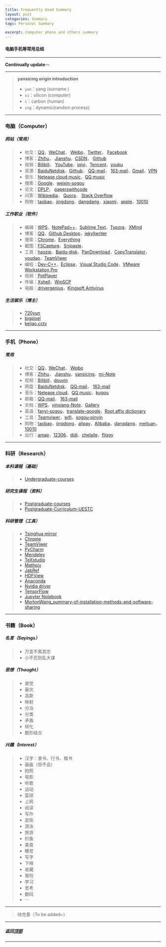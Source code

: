```yaml
---
title: Frequently Used Summary
layout: post
categories: Summary
tags: Personal Summary

excerpt: Computer phone and others summary
---
```

#### 电脑手机等常用总结 <span id="home">
---

__Continually update···__

---
> **yansicing origin introduction**
> -  `yan`：yang (surname )
> -   `si`：silicon (computer)
> -    `c`：carbon (human)
> -  `ing`：dynamic(random process)

---

### 电脑（Computer）

##### 网站（常用）
> * 社交：[QQ](https://im.qq.com/)，[WeChat](https://web.wechat.com/)， [Weibo](https://weibo.com)，[Twitter](https://twitter.com/?lang=zh-cn)， [Facebook](https://www.facebook.com)
> * 博客：[Zhihu](https://www.zhihu.com/)， [Jianshu](https://www.jianshu.com/)，[CSDN](https://mp.csdn.net/)， [Github](https://github.com/yansicing/)
> * 视频：[Bilibili](https://www.bilibili.com/)， [YouTube](https://www.youtube.com/)，[iqiyi](https://www.iqiyi.com/)，[Tencent](https://v.qq.com/)，[youku](https://www.youku.com/)
> * 资源：[BaiduNetdisk](https://pan.baidu.com)，[Github](https://github.com/yansicing/)， [QQ-mail](https://mail.qq.com)， [163-mail](https://email.163.com)，[Gmail](https://myaccount.google.com/)，[VPN](https://github.com/getlantern/lantern)
> * 音乐：[Netease cloud music](https://music.163.com/)，[QQ music](https://y.qq.com/)
> * 搜索：[Google](https://www.google.com/)，[weixin-sogou](https://weixin.sogou.com/)
> * 论文：[DPLP](https://dblp.uni-trier.de/)， [paperswithcode](https://paperswithcode.com/) 
> * 问答：[Wikipedia](https://zh.wikipedia.org/)， [Quora](https://www.quora.com/)， [Stack Overflow](https://stackoverflow.com/)
> * 购物：[taobao](https://www.taobao.com/)，[jingdong](https://www.jd.com)，[dangdang](http://book.dangdang.com)，[xiaomi](https://list.mi.com/)，[apple](https://www.apple.com/cn/)，[10010](https://uac.10010.com/)

##### 工作职业（软件）
> * 编辑：[WPS](https://www.wps.cn/)，[NotePad++](https://notepad-plus-plus.org/)，[Sublime Text](http://www.sublimetext.com/3)，[Typora](https://www.typora.io/)，[XMind](https://www.xmind.cn/)
> * 博客：[QQ](https://im.qq.com/)，[Github Desktop](https://github.com/yansicing/yansicing.github.io)，[jekyllwriter](http://jekyllwriter.com)
> * 搜索：[Chrome](https://www.google.cn/chrome/)，[Everything](https://www.voidtools.com/zh-cn/)
> * 截图：[FSCapture](https://faststone-capture.en.softonic.com/)，[Snipaste](https://www.snipaste.com/)，
> * 工具：[haozip](http://haozip.2345.cc/)，[Baidu-disk](https://pan.baidu.com)，[PanDownload](https://github.com/BigLight-H/PanDownload)，[CopyTranslator](https://github.com/CopyTranslator/CopyTranslator)，[youdao](http://cidian.youdao.com/)，[TeamViwer](https://down.aaui.net/TeamViewer.htm)
> * 编程：[Dev-C++](https://bloodshed-dev-c.en.softonic.com/)，[Eclipse](https://www.eclipse.org/downloads/)，[Visual Studio Code](https://code.visualstudio.com/)，[VMware Workstation Pro](https://www.vmware.com/cn.html)
> * 视频：[PotPlayer](https://potplayer.en.softonic.com/)
> * 传输：[Xshell](https://xshell.en.softonic.com/)，[WinSCP](https://winscp.net/eng/docs/lang:chs)
> * 电脑：[drivergenius](http://www.drivergenius.com/)，[Kingsoft Antivirus](http://www.ijinshan.com/)

##### 生活娱乐（博主）
> * [720yun](https://720yun.com/)
> * [bigpixel](http://www.bigpixel.cn/)
> * [kejiao.cctv](http://kejiao.cctv.com/)

---
### 手机（Phone）

##### 常用
> * 社交：[QQ](https://im.qq.com/)，[WeChat](https://web.wechat.com/)， [Weibo](https://weibo.com)
> * 博客：[Zhihu](https://www.zhihu.com/)， [Jianshu](https://www.jianshu.com/)，[yansicing](https://yansicing.github.io)，[mi-Note](https://i.mi.com/)
> * 视频：[Bilibili](https://www.bilibili.com/)，[douyin](https://www.douyin.com/)
> * 网盘：[BaiduNetdisk](https://pan.baidu.com)， [QQ-mail](https://mail.qq.com)， [163-mail](https://email.163.com)
> * 音乐：[Netease cloud](https://music.163.com/)，[QQ music](https://y.qq.com/)，[kugou](https://www.kugou.com/)
> * 邮箱：[QQ-mail](https://mail.qq.com)， [163-mail](https://email.163.com)
> * 文档：[WPS](https://www.wps.cn/)，[yinxiang-Note](https://www.yinxiang.com/)，[Gallery](https://everphoto.cn/#landing)
> * 英语：[fanyi-sogou](https://fanyi.sogou.com)，[translate-google](https://translate.google.cn/)，[Root affix dictionary](http://www.dicts.cn/)
> * 工具：[Teamviwer](https://down.aaui.net/TeamViewer.htm)，[wifi](https://cn.wifi.com/)，[sogou-pinyin](https://pinyin.sogou.com/)
> * 购物：[taobao](https://www.taobao.com/)，[jingdong](https://www.jd.com)，[alipay](https://www.alipay.com/)，[Alibaba](https://www.1688.com/)，[dangdang](http://book.dangdang.com)，[meituan](https://www.meituan.com/)，[10010](https://uac.10010.com/)
> * 出行：[amap](https://www.amap.com/)，[12306](https://kyfw.12306.cn/otn/leftTicket/init)，[didi](https://www.didiglobal.com/)，[chelaile](https://www.chelaile.net.cn/)，[fliggy](https://www.fliggy.com)

---
### 科研（Research）

##### 本科课程（基础）
> * [Undergraduate-courses](https://yansicing.github.io/2019/04/30/Undergraduate-postgraduate-courses)

##### 研究生课程（资料）
> * [Postgraduate-courses](https://yansicing.github.io/2019/04/30/Undergraduate-postgraduate-courses)
> * [Postgraduate-Curriculum-UESTC](https://github.com/yansicing/Postgraduate-Curriculum-UESTC)

##### 科研管理（工具）
> * [Tsinghua mirror](https://mirrors.tuna.tsinghua.edu.cn/)
> * [Chrome](https://www.google.cn/intl/zh-CN/chrome/)
> * [TeamViwer](https://down.aaui.net/TeamViewer.htm)
> * [PyCharm](http://www.jetbrains.com/pycharm/)
> * [Mendeley](https://www.mendeley.com)
> * [TeXstudio](http://texstudio.sourceforge.net/)
> * [Mathpix](https://mathpix.com/)
> * [JabRef](http://www.jabref.org/)
> * [HDFView](https://hdf-viewer.winsite.com/)
> * [Anaconda](https://www.anaconda.com/)
> * [Nvidia driver](https://www.nvidia.cn/Download/index.aspx?lang=cn)
> * [TensorFlow](https://github.com/mind/wheels/releases/)
> * [Jupyter Notebook](https://jupyter.org/)
> * [MortonWang_summary-of-installation-methods-and-software-sharing](https://github.com/MortonWang/summary-of-installation-methods-and-software-sharing)

---
### 书籍（Book）

##### 名言（Sayings）

> * 万变不离其宗
> * 小不忍则乱大谋

##### 思想（Thought）
> * 直觉
> * 最优
> * 高斯
> * 映射
> * 分治
> * 分类
> * 矛盾
> * 转化
> * 数形结合

##### 兴趣（Interest）

>  - 汉字：隶书、行书、楷书
>  - 画画（但不会）
>  - 拍照
>  - 电影
>  - 听歌
>  - 运动
>  - 篮球
>  - 上网
>  - 阅读
>  - 写作
>  - 逛街
>  - 游泳
>  - 旅游
>  - 钓鱼
>  - 美食
>  - 睡觉
>  - 写字
>  - 下棋
>  - 收藏
>  - 冒险
>  - 学习
>  - 思考
>  - 数码
>  - ···

---

> 待完善（To be added~）

---

##### **返回[顶部](#home)**

----